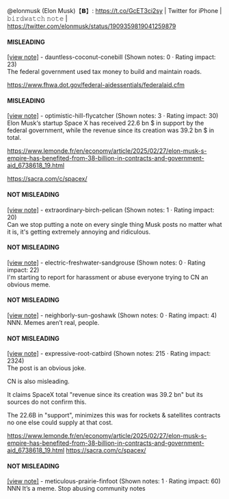@elonmusk (Elon Musk)【𝗕】: https://t.co/GcET3ci2sy | Twitter for iPhone | 𝚋𝚒𝚛𝚍𝚠𝚊𝚝𝚌𝚑 𝚗𝚘𝚝𝚎 | https://twitter.com/elonmusk/status/1909359819041259879

#### MISLEADING

[[view note]](https://x.com/i/birdwatch/n/1909754419316768874) - dauntless-coconut-conebill (Shown notes: 0 · Rating impact: 23)\
The federal government used tax money to build and maintain roads. 

https://www.fhwa.dot.gov/federal-aidessentials/federalaid.cfm

#### MISLEADING

[[view note]](https://x.com/i/birdwatch/n/1909474655817072985) - optimistic-hill-flycatcher (Shown notes: 3 · Rating impact: 30)\
Elon Musk‘s startup Space X has received 22.6 bn $ in support by the federal government, while the revenue since its creation was 39.2 bn $ in total.

https://www.lemonde.fr/en/economy/article/2025/02/27/elon-musk-s-empire-has-benefited-from-38-billion-in-contracts-and-government-aid_6738618_19.html

https://sacra.com/c/spacex/

#### NOT MISLEADING

[[view note]](https://x.com/i/birdwatch/n/1909650113619694008) - extraordinary-birch-pelican (Shown notes: 1 · Rating impact: 20)\
Can we stop putting a note on every single thing Musk posts no matter what it is, it's getting extremely annoying and ridiculous.

#### NOT MISLEADING

[[view note]](https://x.com/i/birdwatch/n/1909634335168237817) - electric-freshwater-sandgrouse (Shown notes: 0 · Rating impact: 22)\
I'm starting to report for harassment or abuse everyone trying to CN an obvious meme.

#### NOT MISLEADING

[[view note]](https://x.com/i/birdwatch/n/1909508549874794676) - neighborly-sun-goshawk (Shown notes: 0 · Rating impact: 4)\
NNN. Memes aren’t real, people.

#### NOT MISLEADING

[[view note]](https://x.com/i/birdwatch/n/1909496219355037985) - expressive-root-catbird (Shown notes: 215 · Rating impact: 2324)\
The post is an obvious joke.

CN is also misleading.

It claims SpaceX total "revenue since its creation was 39.2 bn" but its sources do not confirm this.

The 22.6B in "support", minimizes this was for rockets & satellites contracts no one else could supply at that cost.

https://www.lemonde.fr/en/economy/article/2025/02/27/elon-musk-s-empire-has-benefited-from-38-billion-in-contracts-and-government-aid_6738618_19.html
https://sacra.com/c/spacex/

#### NOT MISLEADING

[[view note]](https://x.com/i/birdwatch/n/1909485422184743271) - meticulous-prairie-finfoot (Shown notes: 1 · Rating impact: 60)\
NNN It’s a meme. Stop abusing community notes
